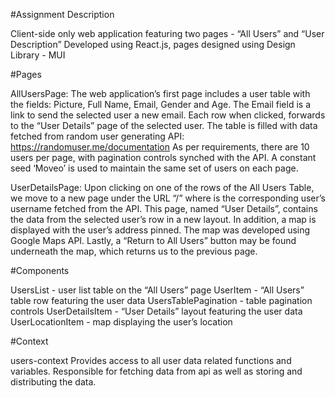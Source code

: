 #Assignment Description

Client-side only web application featuring two pages - “All Users” and “User Description”
Developed using React.js, pages designed using Design Library - MUI

#Pages

AllUsersPage:
The web application’s first page includes a user table with the fields: Picture, Full Name, Email, Gender and Age. The Email field is a link to send the selected user a new email.
Each row when clicked, forwards to the “User Details” page of the selected user.
The table is filled with data fetched from random user generating API: https://randomuser.me/documentation
As per requirements, there are 10 users per page, with pagination controls synched with the API. A constant seed ‘Moveo’ is used to maintain the same set of users on each page. 

UserDetailsPage:
Upon clicking on one of the rows of the All Users Table, we move to a new page under the URL “/<username>” where <username> is the corresponding user’s username fetched from the API.
This page, named “User Details”, contains the data from the selected user’s row in a new layout.
In addition, a map is displayed with the user’s address pinned.
The map was developed using Google Maps API.
Lastly, a “Return to All Users” button may be found underneath the map, which returns us to the previous page.

#Components

UsersList - user list table on the “All Users” page
UserItem - “All Users” table row featuring the user data
UsersTablePagination - table pagination controls
UserDetailsItem - “User Details” layout featuring the user data
UserLocationItem - map displaying the user’s location

#Context
  
users-context 
Provides access to all user data related functions and variables. Responsible for fetching data from api as well as storing and distributing the data.

